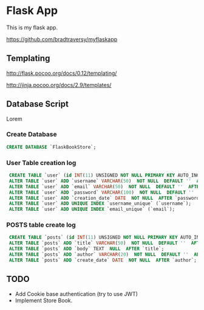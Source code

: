 # Flask App

This is my flask app.

https://github.com/bradtraversy/myflaskapp

## Templating

http://flask.pocoo.org/docs/0.12/templating/

http://jinja.pocoo.org/docs/2.9/templates/

## Database Script

Lorem

### Create Database

```sql
CREATE DATABASE `FlaskBookStore`;
```

### User Table creation log

```sql
 CREATE TABLE `user` (id INT(11) UNSIGNED NOT NULL PRIMARY KEY AUTO_INCREMENT);
 ALTER TABLE `user` ADD `username` VARCHAR(50)  NOT NULL  DEFAULT ''  AFTER `id`;
 ALTER TABLE `user` ADD `email` VARCHAR(50)  NOT NULL  DEFAULT ''  AFTER `username`;
 ALTER TABLE `user` ADD `password` VARCHAR(100)  NOT NULL  DEFAULT ''  AFTER `email`;
 ALTER TABLE `user` ADD `creation_date` DATE  NOT NULL  AFTER `password`;
 ALTER TABLE `user` ADD UNIQUE INDEX `username_unique` (`username`);
 ALTER TABLE `user` ADD UNIQUE INDEX `email_unique` (`email`);
```


### POSTS table create log 

```sql
 CREATE TABLE `posts` (id INT(11) UNSIGNED NOT NULL PRIMARY KEY AUTO_INCREMENT);
 ALTER TABLE `posts` ADD `title` VARCHAR(50)  NOT NULL  DEFAULT ''  AFTER `id`;
 ALTER TABLE `posts` ADD `body` TEXT  NULL  AFTER `title`;
 ALTER TABLE `posts` ADD `author` VARCHAR(20)  NOT NULL  DEFAULT ''  AFTER `body`;
 ALTER TABLE `posts` ADD `create_date` DATE  NOT NULL  AFTER `author`;
 ```

## TODO 
 - Add Cookie base authentication (try to use JWT)
 - Implement Store Book.


